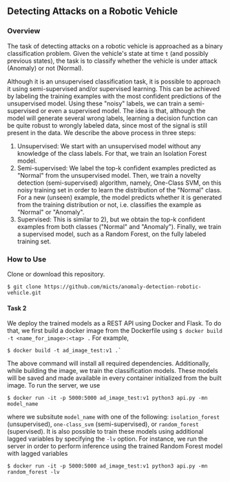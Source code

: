 ## Detecting Attacks on a Robotic Vehicle

### Overview

The task of detecting attacks on a robotic vehicle is approached as a binary classification problem. Given the vehicle's state at time `t` (and possibly previous states), the task is to classify whether the vehicle is under attack (Anomaly) or not (Normal). 

Although it is an unsupervised classification task, it is possible to approach it using semi-supervised and/or supervised learning. This can be achieved by labeling the training examples with the most confident predictions of the unsupervised model. Using these "noisy" labels, we can train a semi-supervised or even a supervised model. The idea is that, although the model will generate several wrong labels, learning a decision function can be quite robust to wrongly labeled data, since most of the signal is still present in the data. We describe the above process in three steps:

1) Unsupervised: We start with an unsupervised model without any knowledge of the class labels. For that, we train an Isolation Forest model.
2) Semi-supervised: We label the top-k confident examples predicted as "Normal" from the unsupervised model. Then, we train a novelty detection (semi-supervised) algorithm, namely, One-Class SVM, on this noisy training set in order to learn the distribution of the "Normal" class. For a new (unseen) example, the model predicts whether it is generated from the training distribution or not, i.e. classifies the example as "Normal" or "Anomaly".
3) Supervised: This is similar to 2), but we obtain the top-k confident examples from both classes ("Normal" and "Anomaly"). Finally, we train a supervised model, such as a Random Forest, on the fully labeled training set.    


### How to Use

Clone or download this repository.
```
$ git clone https://github.com/micts/anomaly-detection-robotic-vehicle.git
```

#### Task 2
We deploy the trained models as a REST API using Docker and Flask. To do that, we first build a docker image from the Dockerfile using `$ docker build -t <name_for_image>:<tag> .` For example, 
```
$ docker build -t ad_image_test:v1 .`    
```    
The above command will install all required dependencies. Additionally, while building the image, we train the classification models. These models will be saved and made available in every container initialized from the built image. To run the server, we use
```
$ docker run -it -p 5000:5000 ad_image_test:v1 python3 api.py -mn model_name
```
where we subsitute `model_name` with one of the following: `isolation_forest` (unsupervised), `one-class_svm` (semi-supervised), or `random_forest` (supervised). It is also possible to train these models using additional lagged variables by specifying the `-lv` option. For instance, we run the server in order to perform inference using the trained Random Forest model with lagged variables
```
$ docker run -it -p 5000:5000 ad_image_test:v1 python3 api.py -mn random_forest -lv
```
